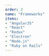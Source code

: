 ```yaml
---
order: 2
name: "Frameworks"
items:
- "AngularJS"
- "React"
- "Redux"
- "Electron"
- "Node.js"
- "Ruby on Rails"
---
```

